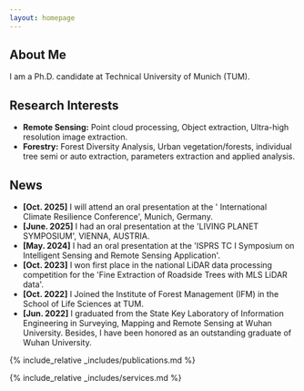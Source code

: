 ```yaml
---
layout: homepage
---
```


## About Me

I am a Ph.D. candidate at Technical University of Munich (TUM).

## Research Interests

- **Remote Sensing:** Point cloud processing, Object extraction, Ultra-high resolution image extraction.
- **Forestry:** Forest Diversity Analysis,  Urban vegetation/forests, individual tree semi or auto extraction, parameters extraction and applied analysis.

## News
- **[Oct. 2025]** I will attend an oral presentation at the ' International Climate Resilience Conference', Munich, Germany.
- **[June. 2025]** I had an oral presentation at the 'LIVING PLANET SYMPOSIUM', VIENNA, AUSTRIA.
- **[May. 2024]** I had an oral presentation at the 'ISPRS TC I Symposium on Intelligent Sensing and Remote Sensing Application'.
- **[Oct. 2023]** I won first place in the national LiDAR data processing competition for the 'Fine Extraction of Roadside Trees with MLS LiDAR data'.
- **[Oct. 2022]** I Joined the Institute of Forest Management (IFM) in the School of Life Sciences at TUM.
- **[Jun. 2022]** I graduated from the State Key Laboratory of Information Engineering in Surveying, Mapping and Remote Sensing at Wuhan University. Besides, I have been honored as an outstanding graduate of Wuhan University.

{% include_relative _includes/publications.md %}

{% include_relative _includes/services.md %}
